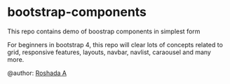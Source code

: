 # bootstrap-components
This repo contains demo of boostrap components in simplest form

For beginners in bootstrap 4, this repo will clear lots of concepts related to grid, responsive features, layouts, navbar, navlist, caraousel and many more.

@author: [Roshada A](roshadaafzal.tech)
